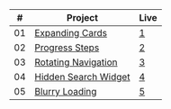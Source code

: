 |  #  | Project                                                                                                                     | Live                                                                         |
| :-: | --------------------------------------------------------------------------------------------------------------------------- | --------------------------------------------------------------------------------- |
| 01  | [Expanding Cards](https://github.com/isinnur/50projects50days/tree/main/Day%201-%20Expanding%20cards)                       |    [1](https://venerable-swan-40a01b.netlify.app/)|
| 02 | [Progress Steps](https://github.com/isinnur/50projects50days/tree/main/Day%202-Progress%20Steps)                       |    [2](https://dynamic-smakager-5da375.netlify.app)|
| 03 | [Rotating Navigation](https://github.com/isinnur/50projects50days/tree/main/Day%203-Rotating%20Navigation)                       |    [3](https://animated-sunburst-ca9762.netlify.app)|
| 04 | [Hidden Search Widget](https://github.com/isinnur/50projects50days/tree/main/day4-hidden-search-widget)                       |    [4](https://lucent-baklava-15e242.netlify.app)|
| 05 | [Blurry Loading](https://github.com/isinnur/50projects50days/tree/main/day5-blurry-loading)                       |    [5](https://gentle-alfajores-2a5bde.netlify.app)|
